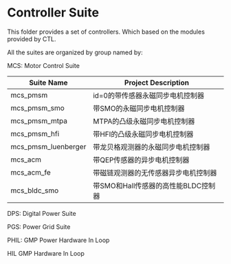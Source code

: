 # Controller Suite 

This folder provides a set of controllers. Which based on the modules provided by CTL.



All the suites are organized by group named by:



MCS: Motor Control Suite

| Suite Name          | Project Description                  |
| ------------------- | ------------------------------------ |
| mcs_pmsm            | id=0的带传感器永磁同步电机控制器     |
| mcs_pmsm_smo        | 带SMO的永磁同步电机控制器            |
| mcs_pmsm_mtpa       | MTPA的凸级永磁同步电机控制器         |
| mcs_pmsm_hfi        | 带HFI的凸级永磁同步电机控制器        |
| mcs_pmsm_luenberger | 带龙贝格观测器的永磁同步电机控制器   |
| mcs_acm             | 带QEP传感器的异步电机控制器          |
| mcs_acm_fe          | 带磁链观测器的无传感器异步电机控制器 |
| mcs_bldc_smo        | 带SMO和Hall传感器的高性能BLDC控制器  |





DPS: Digital Power Suite

PGS: Power Grid Suite



PHIL: GMP Power Hardware In Loop

HIL GMP Hardware In Loop



